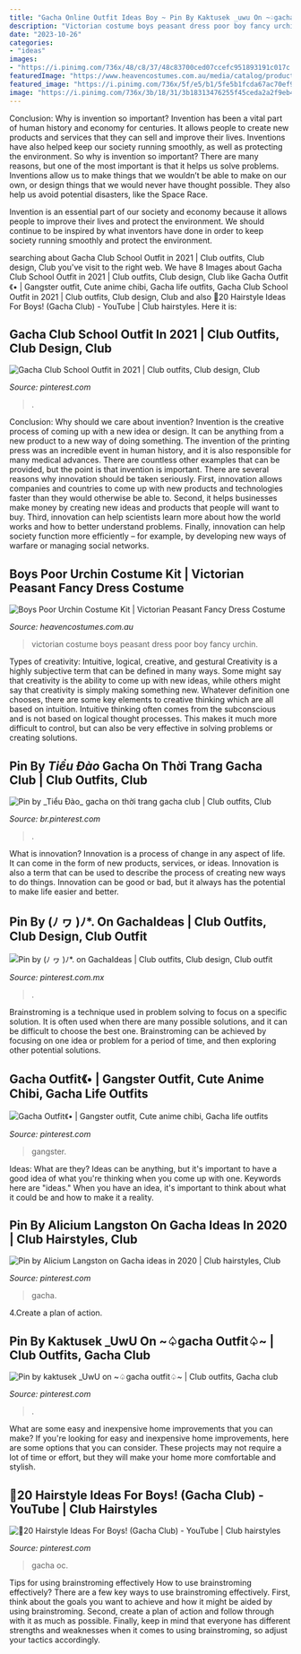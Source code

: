 ```yaml
---
title: "Gacha Online Outfit Ideas Boy ~ Pin By Kaktusek _uwu On ~♤gacha Outfit♤~"
description: "Victorian costume boys peasant dress poor boy fancy urchin"
date: "2023-10-26"
categories:
- "ideas"
images:
- "https://i.pinimg.com/736x/48/c8/37/48c83700ced07ccefc951893191c017c.jpg"
featuredImage: "https://www.heavencostumes.com.au/media/catalog/product/cache/3ca7c4de79fd9294a778cbfdebc9dde4/s/m/smf-21912-victorian-urchin-boys-costume-accessory-set-front-image-1500.jpg"
featured_image: "https://i.pinimg.com/736x/5f/e5/b1/5fe5b1fcda67ac70ef93e4ce39c97c8b.jpg"
image: "https://i.pinimg.com/736x/3b/18/31/3b18313476255f45ceda2a2f9eb49a4a.jpg"
---
```



Conclusion: Why is invention so important?
Invention has been a vital part of human history and economy for centuries. It allows people to create new products and services that they can sell and improve their lives. Inventions have also helped keep our society running smoothly, as well as protecting the environment.
So why is invention so important? There are many reasons, but one of the most important is that it helps us solve problems. Inventions allow us to make things that we wouldn’t be able to make on our own, or design things that we would never have thought possible. They also help us avoid potential disasters, like the Space Race.

 Invention is an essential part of our society and economy because it allows people to improve their lives and protect the environment. We should continue to be inspired by what inventors have done in order to keep society running smoothly and protect the environment.

	

		
searching about Gacha Club School Outfit in 2021 | Club outfits, Club design, Club you've visit to the right web. We have 8 Images about Gacha Club School Outfit in 2021 | Club outfits, Club design, Club like Gacha Outfit《• | Gangster outfit, Cute anime chibi, Gacha life outfits, Gacha Club School Outfit in 2021 | Club outfits, Club design, Club and also 🌻20 Hairstyle Ideas For Boys! (Gacha Club) - YouTube | Club hairstyles. Here it is:
		
    
## Gacha Club School Outfit In 2021 | Club Outfits, Club Design, Club

<img loading=lazy src="https://i.pinimg.com/736x/3b/56/5d/3b565d8317c976bb3ae145aa6f435f1e.jpg" onerror="this.onerror=null;this.src='https://tse1.mm.bing.net/th?id=OIP.IM8apUBaNfXWIfHi4XIgOwHaEK&amp;pid=15.1';" alt="Gacha Club School Outfit in 2021 | Club outfits, Club design, Club">

_Source: pinterest.com_

>. 

	

Conclusion: Why should we care about invention?
Invention is the creative process of coming up with a new idea or design. It can be anything from a new product to a new way of doing something. The invention of the printing press was an incredible event in human history, and it is also responsible for many medical advances. There are countless other examples that can be provided, but the point is that invention is important.
There are several reasons why innovation should be taken seriously. First, innovation allows companies and countries to come up with new products and technologies faster than they would otherwise be able to. Second, it helps businesses make money by creating new ideas and products that people will want to buy. Third, innovation can help scientists learn more about how the world works and how to better understand problems. Finally, innovation can help society function more efficiently – for example, by developing new ways of warfare or managing social networks.

    
## Boys Poor Urchin Costume Kit | Victorian Peasant Fancy Dress Costume

<img loading=lazy src="https://www.heavencostumes.com.au/media/catalog/product/cache/3ca7c4de79fd9294a778cbfdebc9dde4/s/m/smf-21912-victorian-urchin-boys-costume-accessory-set-front-image-1500.jpg" onerror="this.onerror=null;this.src='https://tse2.mm.bing.net/th?id=OIP.2d7d_q6pjVXw0yg5wVFFWwHaLx&amp;pid=15.1';" alt="Boys Poor Urchin Costume Kit | Victorian Peasant Fancy Dress Costume">

_Source: heavencostumes.com.au_

>victorian costume boys peasant dress poor boy fancy urchin. 

	

Types of creativity: Intuitive, logical, creative, and gestural
Creativity is a highly subjective term that can be defined in many ways. Some might say that creativity is the ability to come up with new ideas, while others might say that creativity is simply making something new. Whatever definition one chooses, there are some key elements to creative thinking which are all based on intuition. Intuitive thinking often comes from the subconscious and is not based on logical thought processes. This makes it much more difficult to control, but can also be very effective in solving problems or creating solutions.

    
## Pin By _Tiểu Đào_ Gacha On Thời Trang Gacha Club | Club Outfits, Club

<img loading=lazy src="https://i.pinimg.com/736x/48/c8/37/48c83700ced07ccefc951893191c017c.jpg" onerror="this.onerror=null;this.src='https://tse1.mm.bing.net/th?id=OIP.1i7y3-5p7WBn8RGwBjmvEAHaHa&amp;pid=15.1';" alt="Pin by _Tiểu Đào_ gacha on thời trang gacha club | Club outfits, Club">

_Source: br.pinterest.com_

>. 

	

What is innovation?
Innovation is a process of change in any aspect of life. It can come in the form of new products, services, or ideas. Innovation is also a term that can be used to describe the process of creating new ways to do things. Innovation can be good or bad, but it always has the potential to make life easier and better.

    
## Pin By (ﾉ ヮ )ﾉ*. On GachaIdeas | Club Outfits, Club Design, Club Outfit

<img loading=lazy src="https://i.pinimg.com/736x/66/28/eb/6628eb02add10012c5263bd4708a3d5d.jpg" onerror="this.onerror=null;this.src='https://tse4.mm.bing.net/th?id=OIP.16GfI0Noj9woiNmnNZ8dNAHaHV&amp;pid=15.1';" alt="Pin by (ﾉ ヮ )ﾉ*. on GachaIdeas | Club outfits, Club design, Club outfit">

_Source: pinterest.com.mx_

>. 

	

Brainstroming is a technique used in problem solving to focus on a specific solution. It is often used when there are many possible solutions, and it can be difficult to choose the best one. Brainstroming can be achieved by focusing on one idea or problem for a period of time, and then exploring other potential solutions.

    
## Gacha Outfit《• | Gangster Outfit, Cute Anime Chibi, Gacha Life Outfits

<img loading=lazy src="https://i.pinimg.com/736x/3b/18/31/3b18313476255f45ceda2a2f9eb49a4a.jpg" onerror="this.onerror=null;this.src='https://tse4.mm.bing.net/th?id=OIP.BZVNVeeoQRrb549-ph_fYgHaHh&amp;pid=15.1';" alt="Gacha Outfit《• | Gangster outfit, Cute anime chibi, Gacha life outfits">

_Source: pinterest.com_

>gangster. 

	

Ideas: What are they?
Ideas can be anything, but it's important to have a good idea of what you're thinking when you come up with one. Keywords here are "ideas." When you have an idea, it's important to think about what it could be and how to make it a reality.

    
## Pin By Alicium Langston On Gacha Ideas In 2020 | Club Hairstyles, Club

<img loading=lazy src="https://i.pinimg.com/736x/5f/e5/b1/5fe5b1fcda67ac70ef93e4ce39c97c8b.jpg" onerror="this.onerror=null;this.src='https://tse1.mm.bing.net/th?id=OIP.4FuAIzGHwNE417CisTwLAQHaHa&amp;pid=15.1';" alt="Pin by Alicium Langston on Gacha ideas in 2020 | Club hairstyles, Club">

_Source: pinterest.com_

>gacha. 

	

4.Create a plan of action.

    
## Pin By Kaktusek _UwU On ~♤gacha Outfit♤~ | Club Outfits, Gacha Club

<img loading=lazy src="https://i.pinimg.com/736x/3d/ba/e1/3dbae188fdea176115fd36193e5b30bc.jpg" onerror="this.onerror=null;this.src='https://tse3.mm.bing.net/th?id=OIP.jdgvydo2sbqY-KjBEtrarQHaHY&amp;pid=15.1';" alt="Pin by kaktusek _UwU on ~♤gacha outfit♤~ | Club outfits, Gacha club">

_Source: pinterest.com_

>. 

	

What are some easy and inexpensive home improvements that you can make?
If you're looking for easy and inexpensive home improvements, here are some options that you can consider. These projects may not require a lot of time or effort, but they will make your home more comfortable and stylish.

    
## 🌻20 Hairstyle Ideas For Boys! (Gacha Club) - YouTube | Club Hairstyles

<img loading=lazy src="https://i.pinimg.com/736x/19/cb/8f/19cb8fde3900179a20c474ae4703b160.jpg" onerror="this.onerror=null;this.src='https://tse2.mm.bing.net/th?id=OIP.i9t_1oSo6Yr4EBtyVhMfXwHaFj&amp;pid=15.1';" alt="🌻20 Hairstyle Ideas For Boys! (Gacha Club) - YouTube | Club hairstyles">

_Source: pinterest.com_

>gacha oc. 

	

Tips for using brainstroming effectively
How to use brainstroming effectively?
There are a few key ways to use brainstroming effectively. First, think about the goals you want to achieve and how it might be aided by using brainstroming. Second, create a plan of action and follow through with it as much as possible. Finally, keep in mind that everyone has different strengths and weaknesses when it comes to using brainstroming, so adjust your tactics accordingly.


